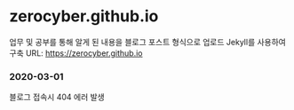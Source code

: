 # zerocyber.github.io
업무 및 공부를 통해 알게 된 내용을 블로그 포스트 형식으로 업로드 
Jekyll를 사용하여 구축 
URL: https://zerocyber.github.io 

### 2020-03-01
블로그 접속시 404 에러 발생
